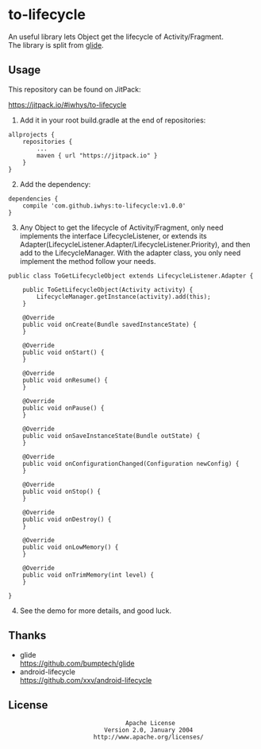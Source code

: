 # to-lifecycle
An useful library lets Object get the lifecycle of Activity/Fragment.<br>
The library is split from <a href="https://github.com/bumptech/glide">glide</a>.

## Usage

This repository can be found on JitPack:

https://jitpack.io/#iwhys/to-lifecycle

1) Add it in your root build.gradle at the end of repositories:
```
allprojects {
    repositories {
        ...
        maven { url "https://jitpack.io" }
    }
}
```

2) Add the dependency:
```
dependencies {
    compile 'com.github.iwhys:to-lifecycle:v1.0.0'
}
```

3) Any Object to get the lifecycle of Activity/Fragment, only need implements the interface LifecycleListener, or extends its Adapter(LifecycleListener.Adapter/LifecycleListener.Priority), and then add to the LifecycleManager.
With the adapter class, you only need implement the method follow your needs. 
```
public class ToGetLifecycleObject extends LifecycleListener.Adapter {

    public ToGetLifecycleObject(Activity activity) {
        LifecycleManager.getInstance(activity).add(this);
    }
    
    @Override
    public void onCreate(Bundle savedInstanceState) {
    }
    
    @Override
    public void onStart() {
    }

    @Override
    public void onResume() {
    }

    @Override
    public void onPause() {
    }

    @Override
    public void onSaveInstanceState(Bundle outState) {
    }

    @Override
    public void onConfigurationChanged(Configuration newConfig) {
    }

    @Override
    public void onStop() {
    }

    @Override
    public void onDestroy() {
    }

    @Override
    public void onLowMemory() {
    }

    @Override
    public void onTrimMemory(int level) {
    }

}
```
4) See the demo for more details, and good luck.

## Thanks
* glide<br>
https://github.com/bumptech/glide
* android-lifecycle<br>
https://github.com/xxv/android-lifecycle

## License
```
                                 Apache License
                           Version 2.0, January 2004
                        http://www.apache.org/licenses/
```